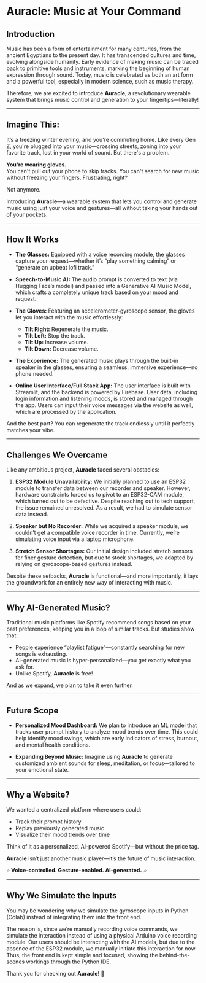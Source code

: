 # Auracle: Music at Your Command

## Introduction

Music has been a form of entertainment for many centuries, from the ancient Egyptians to the present day. It has transcended cultures and time, evolving alongside humanity. Early evidence of making music can be traced back to primitive tools and instruments, marking the beginning of human expression through sound. Today, music is celebrated as both an art form and a powerful tool, especially in modern science, such as music therapy.

Therefore, we are excited to introduce **Auracle**, a revolutionary wearable system that brings music control and generation to your fingertips—literally!

---

## Imagine This:

It’s a freezing winter evening, and you're commuting home. Like every Gen Z, you're plugged into your music—crossing streets, zoning into your favorite track, lost in your world of sound. But there's a problem.

**You're wearing gloves.**  
You can't pull out your phone to skip tracks. You can't search for new music without freezing your fingers. Frustrating, right?

Not anymore.

Introducing **Auracle**—a wearable system that lets you control and generate music using just your voice and gestures—all without taking your hands out of your pockets.

---

## How It Works

- **The Glasses:** Equipped with a voice recording module, the glasses capture your request—whether it’s “play something calming” or “generate an upbeat lofi track.”
- **Speech-to-Music AI:** The audio prompt is converted to text (via Hugging Face’s model) and passed into a Generative AI Music Model, which crafts a completely unique track based on your mood and request.
- **The Gloves:** Featuring an accelerometer-gyroscope sensor, the gloves let you interact with the music effortlessly:

  - **Tilt Right:** Regenerate the music.
  - **Tilt Left:** Stop the track.
  - **Tilt Up:** Increase volume.
  - **Tilt Down:** Decrease volume.

- **The Experience:** The generated music plays through the built-in speaker in the glasses, ensuring a seamless, immersive experience—no phone needed.

- **Online User Interface/Full Stack App:** The user interface is built with Streamlit, and the backend is powered by Firebase. User data, including login information and listening moods, is stored and managed through the app. Users can input their voice messages via the website as well, which are processed by the application.

And the best part? You can regenerate the track endlessly until it perfectly matches your vibe.

---

## Challenges We Overcame

Like any ambitious project, **Auracle** faced several obstacles:

1. **ESP32 Module Unavailability:** We initially planned to use an ESP32 module to transfer data between our recorder and speaker. However, hardware constraints forced us to pivot to an ESP32-CAM module, which turned out to be defective. Despite reaching out to tech support, the issue remained unresolved. As a result, we had to simulate sensor data instead.

2. **Speaker but No Recorder:** While we acquired a speaker module, we couldn’t get a compatible voice recorder in time. Currently, we’re simulating voice input via a laptop microphone.

3. **Stretch Sensor Shortages:** Our initial design included stretch sensors for finer gesture detection, but due to stock shortages, we adapted by relying on gyroscope-based gestures instead.

Despite these setbacks, **Auracle** is functional—and more importantly, it lays the groundwork for an entirely new way of interacting with music.

---

## Why AI-Generated Music?

Traditional music platforms like Spotify recommend songs based on your past preferences, keeping you in a loop of similar tracks. But studies show that:

- People experience “playlist fatigue”—constantly searching for new songs is exhausting.
- AI-generated music is hyper-personalized—you get exactly what you ask for.
- Unlike Spotify, **Auracle** is free!

And as we expand, we plan to take it even further.

---

## Future Scope

- **Personalized Mood Dashboard:** We plan to introduce an ML model that tracks user prompt history to analyze mood trends over time. This could help identify mood swings, which are early indicators of stress, burnout, and mental health conditions.

- **Expanding Beyond Music:** Imagine using **Auracle** to generate customized ambient sounds for sleep, meditation, or focus—tailored to your emotional state.

---

## Why a Website?

We wanted a centralized platform where users could:

- Track their prompt history
- Replay previously generated music
- Visualize their mood trends over time

Think of it as a personalized, AI-powered Spotify—but without the price tag.

**Auracle** isn’t just another music player—it’s the future of music interaction.

🎶 **Voice-controlled. Gesture-enabled. AI-generated.** 🎶

---

## Why We Simulate the Inputs

You may be wondering why we simulate the gyroscope inputs in Python (Colab) instead of integrating them into the front end.

The reason is, since we’re manually recording voice commands, we simulate the interaction instead of using a physical Arduino voice recording module. Our users should be interacting with the AI models, but due to the absence of the ESP32 module, we manually initiate this interaction for now. Thus, the front end is kept simple and focused, showing the behind-the-scenes workings through the Python IDE.

Thank you for checking out **Auracle**! 🚀
